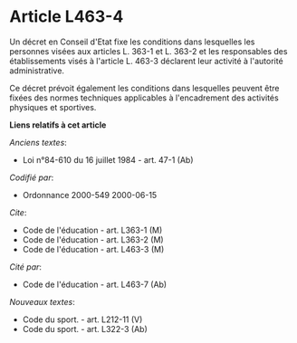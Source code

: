# Article L463-4

Un décret en Conseil d'Etat fixe les conditions dans lesquelles les personnes visées aux articles L. 363-1 et L. 363-2 et les
responsables des établissements visés à l'article L. 463-3 déclarent leur activité à l'autorité administrative.

Ce décret prévoit également les conditions dans lesquelles peuvent être fixées des normes techniques applicables à
l'encadrement des activités physiques et sportives.

**Liens relatifs à cet article**

_Anciens textes_:

  - Loi n°84-610 du 16 juillet 1984 - art. 47-1 (Ab)

_Codifié par_:

  - Ordonnance 2000-549 2000-06-15

_Cite_:

  - Code de l'éducation - art. L363-1 (M)
  - Code de l'éducation - art. L363-2 (M)
  - Code de l'éducation - art. L463-3 (M)

_Cité par_:

  - Code de l'éducation - art. L463-7 (Ab)

_Nouveaux textes_:

  - Code du sport. - art. L212-11 (V)
  - Code du sport. - art. L322-3 (Ab)
